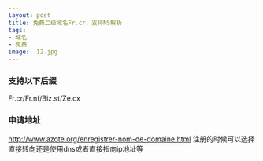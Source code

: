 ```yaml
---
layout: post
title: 免费二级域名Fr.cr，支持NS解析
tags:
- 域名
- 免费
image:  12.jpg
---
```


### 支持以下后缀<br>
Fr.cr/Fr.nf/Biz.st/Ze.cx

### 申请地址<br>
http://www.azote.org/enregistrer-nom-de-domaine.html
注册的时候可以选择直接转向还是使用dns或者直接指向ip地址等

